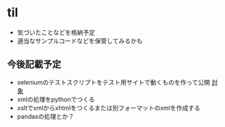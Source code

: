 # til

* 気づいたことなどを格納予定
* 適当なサンプルコードなどを保管してみるかも


## 今後記載予定

* seleniumのテストスクリプトをテスト用サイトで動くものを作って公開 [対象](http://www.selenium.jp/test-site)
* xmlの処理をpythonでつくる
* xsltでxmlからxhtmlをつくるまたは別フォーマットのxmlを作成する
* pandasの処理とか？


